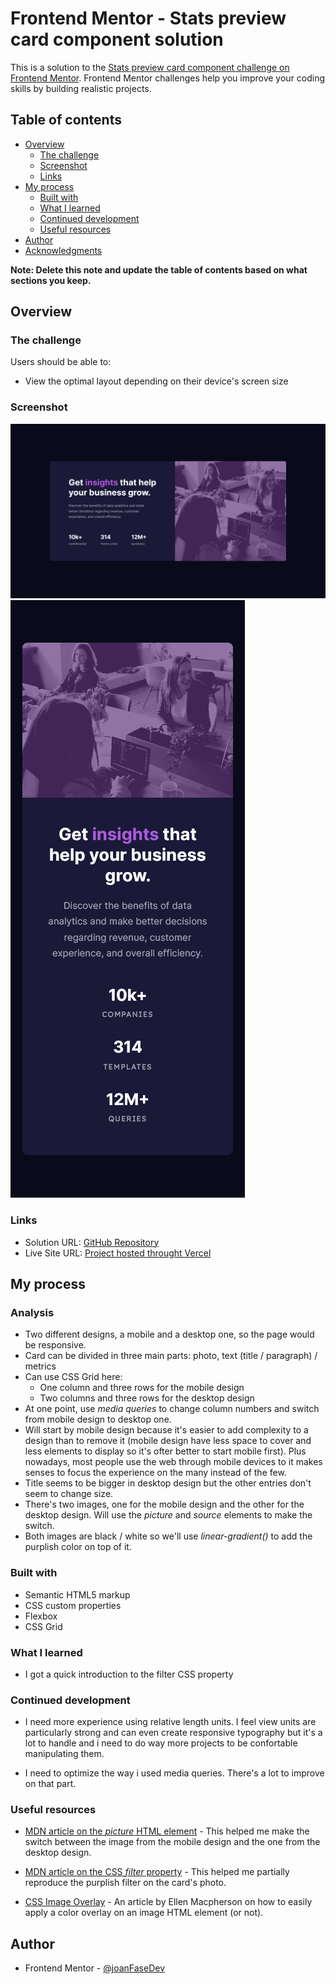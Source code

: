 # Frontend Mentor - Stats preview card component solution

This is a solution to the [Stats preview card component challenge on Frontend Mentor](https://www.frontendmentor.io/challenges/stats-preview-card-component-8JqbgoU62). Frontend Mentor challenges help you improve your coding skills by building realistic projects.

## Table of contents

- [Overview](#overview)
  - [The challenge](#the-challenge)
  - [Screenshot](#screenshot)
  - [Links](#links)
- [My process](#my-process)
  - [Built with](#built-with)
  - [What I learned](#what-i-learned)
  - [Continued development](#continued-development)
  - [Useful resources](#useful-resources)
- [Author](#author)
- [Acknowledgments](#acknowledgments)

**Note: Delete this note and update the table of contents based on what sections you keep.**

## Overview

### The challenge

Users should be able to:

- View the optimal layout depending on their device's screen size

### Screenshot

![](./images/preview-card-desktop.png)
![](./images/preview-card-mobile.png)

### Links

- Solution URL: [GitHub Repository](https://github.com/joanFaseDev/preview-card)
- Live Site URL: [Project hosted throught Vercel](https://preview-card-phi.vercel.app/)

## My process

### Analysis

- Two different designs, a mobile and a desktop one, so the page would be responsive.
- Card can be divided in three main parts: photo, text (title &sol; paragraph) &sol; metrics
- Can use CSS Grid here:
  - One column and three rows for the mobile design
  - Two columns and three rows for the desktop design
- At one point, use _media queries_ to change column numbers and switch from mobile design to desktop one.
- Will start by mobile design because it's easier to add complexity to a design than to remove it (mobile design have less space to cover and less elements to display so it's ofter better to start mobile first). Plus nowadays, most people use the web through mobile devices to it makes senses to focus the experience on the many instead of the few.
- Title seems to be bigger in desktop design but the other entries don't seem to change size.
- There's two images, one for the mobile design and the other for the desktop design. Will use the _picture_ and _source_ elements to make the switch.
- Both images are black &sol; white so we'll use _linear-gradient()_ to add the purplish color on top of it.

### Built with

- Semantic HTML5 markup
- CSS custom properties
- Flexbox
- CSS Grid

### What I learned

- I got a quick introduction to the filter CSS property

### Continued development

- I need more experience using relative length units. I feel view units are particularly strong and can even create responsive typography but it's a lot to handle and i need to do way more projects to be confortable manipulating them.

- I need to optimize the way i used media queries. There's a lot to improve on that part.

### Useful resources

- [MDN article on the _picture_ HTML element](https://developer.mozilla.org/en-US/docs/Web/HTML/Element/picture) - This helped me make the switch between the image from the mobile design and the one from the desktop design.

- [MDN article on the CSS _filter_ property](https://developer.mozilla.org/en-US/docs/Web/CSS/filter) - This helped me partially reproduce the purplish filter on the card's photo.

- [CSS Image Overlay](https://dev.to/ellen_dev/two-ways-to-achieve-an-image-colour-overlay-with-css-eio) - An article by Ellen Macpherson on how to easily apply a color overlay on an image HTML element (or not).

## Author

- Frontend Mentor - [@joanFaseDev](https://www.frontendmentor.io/profile/joanFaseDev)
